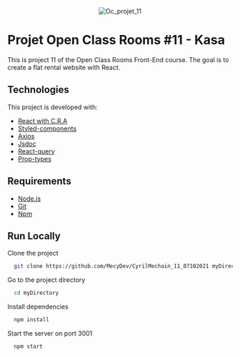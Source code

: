<div align="center" id="top"> 
  <img src="" alt="Oc_projet_11" />
</div>

# Projet Open Class Rooms #11 - Kasa

This is project 11 of the Open Class Rooms Front-End course. The goal is to create a flat rental website with React.

## Technologies

This project is developed with:

- [React with C.R.A](https://pt-br.reactjs.org/)
- [Styled-components](https://styled-components.com/)
- [Axios](https://axios-http.com/)
- [Jsdoc](https://jsdoc.app/)
- [React-query](https://react-query.tanstack.com/)
- [Prop-types](https://www.npmjs.com/package/prop-types)

## Requirements

- [Node.js](https://nodejs.org/en/)
- [Git](https://git-scm.com/)
- [Npm](https://www.npmjs.com/)

## Run Locally

Clone the project

```bash
  git clone https://github.com/MecyDev/CyrilMechain_11_07102021 myDirectory
```

Go to the project directory

```bash
  cd myDirectory
```

Install dependencies

```bash
  npm install
```

Start the server on port 3001

```bash
  npm start
```
